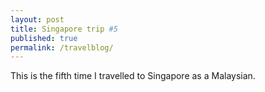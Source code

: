```yaml
---
layout: post
title: Singapore trip #5
published: true
permalink: /travelblog/
---
```

This is the fifth time I travelled to Singapore as a Malaysian.
